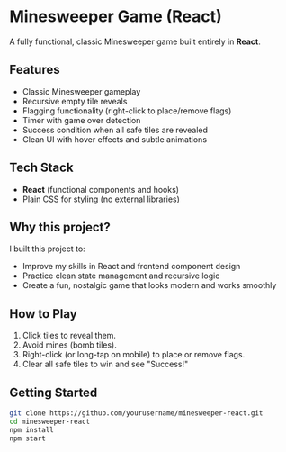 # Minesweeper Game (React)

A fully functional, classic Minesweeper game built entirely in **React**.

## Features

- Classic Minesweeper gameplay
- Recursive empty tile reveals
- Flagging functionality (right-click to place/remove flags)
- Timer with game over detection
- Success condition when all safe tiles are revealed
- Clean UI with hover effects and subtle animations

## Tech Stack

- **React** (functional components and hooks)
- Plain CSS for styling (no external libraries)

## Why this project?

I built this project to:

- Improve my skills in React and frontend component design
- Practice clean state management and recursive logic
- Create a fun, nostalgic game that looks modern and works smoothly

##  How to Play

1. Click tiles to reveal them.
2. Avoid mines (bomb tiles).
3. Right-click (or long-tap on mobile) to place or remove flags.
4. Clear all safe tiles to win and see "Success!"

## Getting Started

```bash
git clone https://github.com/yourusername/minesweeper-react.git
cd minesweeper-react
npm install
npm start
